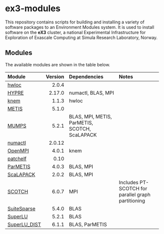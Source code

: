 # ex3-modules
This repository contains scripts for building and installing a variety of software packages to an Environment Modules system. It is used to install software on the **eX3** cluster, a national Experimental Infrastructure for Exploration of Exascale Computing at Simula Research Laboratory, Norway.


## Modules
The available modules are shown in the table below.

| Module       | Version | Dependencies | Notes |
| :---         | ---:    | :---         | :---  |
| [hwloc](https://www.open-mpi.org/projects/hwloc/) | 2.0.4 | | |
| [HYPRE](https://computing.llnl.gov/projects/hypre-scalable-linear-solvers-multigrid-methods) | 2.17.0 | numactl, BLAS, MPI | |
| [knem](http://knem.gforge.inria.fr/) | 1.1.3 | hwloc | |
| [METIS](http://glaros.dtc.umn.edu/gkhome/metis/metis/overview) | 5.1.0 | | |
| [MUMPS](http://mumps.enseeiht.fr/) | 5.2.1 | BLAS, MPI, METIS, ParMETIS, SCOTCH, ScaLAPACK | |
| [numactl](https://github.com/numactl/numactl) | 2.0.12 | | |
| [OpenMPI](https://www.open-mpi.org) | 4.0.1 | knem | |
| [patchelf](https://nixos.org/patchelf.html) | 0.10 | | |
| [ParMETIS](http://glaros.dtc.umn.edu/gkhome/metis/parmetis/overview) | 4.0.3 | BLAS, MPI | |
| [ScaLAPACK](http://www.netlib.org/scalapack/) | 2.0.2 | BLAS, MPI | |
| [SCOTCH](https://www.labri.fr/perso/pelegrin/scotch/) | 6.0.7 | MPI | Includes PT-SCOTCH for parallel graph partitioning |
| [SuiteSparse](http://faculty.cse.tamu.edu/davis/suitesparse.html) | 5.4.0 | BLAS | |
| [SuperLU](https://github.com/xiaoyeli/superlu) | 5.2.1 | BLAS | |
| [SuperLU_DIST](https://github.com/xiaoyeli/superlu_dist) | 6.1.1 | BLAS, ParMETIS | |
